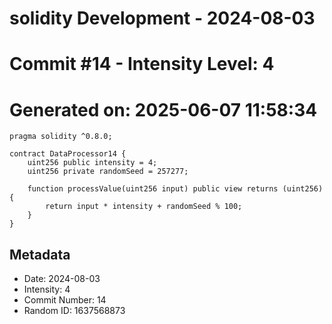 ﻿# solidity Development - 2024-08-03
# Commit #14 - Intensity Level: 4
# Generated on: 2025-06-07 11:58:34
```solidity
pragma solidity ^0.8.0;

contract DataProcessor14 {
    uint256 public intensity = 4;
    uint256 private randomSeed = 257277;

    function processValue(uint256 input) public view returns (uint256) {
        return input * intensity + randomSeed % 100;
    }
}
```
## Metadata
- Date: 2024-08-03
- Intensity: 4
- Commit Number: 14
- Random ID: 1637568873
